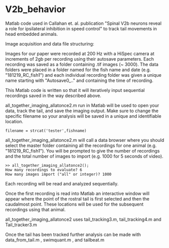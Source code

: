 # V2b_behavior
Matlab code used in Callahan et. al. publication "Spinal V2b neurons reveal a role for ipsilateral inhibition in speed control" to track tail movements in head embedded animals. 

Image acquisition and data file structuring:

Images for our paper were recorded at 200 Hz with a HiSpec camera at increments of 2gb per recording using their autosave parameters. Each recording was saved as a folder containing .tif images (~ 3000). The data folders were placed in a folder named for the fish name and date (e.g. "181219_RC_fish1") and each individual recording folder was given a unique name starting with "Autosave0_.." and containing the time of recording. 

This Matlab code is written so that it will iteratively input sequential recordings saved in the way described above. 

all_together_imaging_allatonce2.m run in Matlab will be used to open your data, track the tail, and save the imaging output.  Make sure to change the specific filename so your analysis will be saved in a unique and identifiable location.

    filename = strcat('tester',fishname)

all_together_imaging_allatonce2.m will call a data browser where you should select the master folder containing all the recordings for one animal (e.g. "181219_RC_fish1"). 
You will be prompted to give the number of recordings and the total number of images to import (e.g. 1000 for 5 seconds of video).

    >> all_together_imaging_allatonce2();
    How many recordings to evaluate? 6
    How many images import ("all" or integer)? 1000
    
Each recording will be read and analyzed sequentially. 

Once the first recording is read into Matlab an interactive window will appear where the point of the rostral tail is first selected and then the caudalmost point. These locations will be used for the subsequent recordings using that animal. 

all_together_imaging_allatonce2 uses tail_tracking3.m, tail_tracking4.m and Tail_tracker3.m 

Once the tail has been tracked further analysis can be made with data_from_tail.m , swimquant.m , and tailbeat.m 
